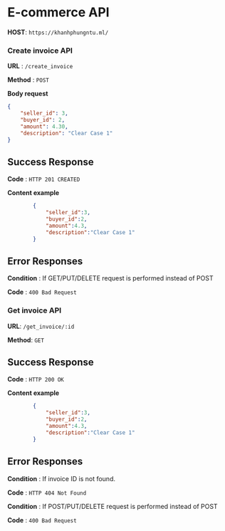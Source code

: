 # E-commerce API

**HOST**: `https://khanhphungntu.ml/`

### Create invoice API

**URL** : `/create_invoice`

**Method** : `POST`

**Body request**

```json
{
    "seller_id": 3,
    "buyer_id": 2,
    "amount": 4.30,
    "description": "Clear Case 1"
}
```

## Success Response

**Code** : `HTTP 201 CREATED`

**Content example**

```json
		{
			"seller_id":3,
			"buyer_id":2,
			"amount":4.3,
			"description":"Clear Case 1"
		}
```

## Error Responses

**Condition** : If GET/PUT/DELETE request is performed instead of POST

**Code** : `400 Bad Request`


### Get invoice API

**URL**: `/get_invoice/:id`

**Method**: `GET`

## Success Response

**Code** : `HTTP 200 OK`

**Content example**

```json
		{
			"seller_id":3,
			"buyer_id":2,
			"amount":4.3,
			"description":"Clear Case 1"
		}
```

## Error Responses

**Condition** : If invoice ID is not found.

**Code** : `HTTP 404 Not Found`

**Condition** : If POST/PUT/DELETE request is performed instead of POST

**Code** : `400 Bad Request`
